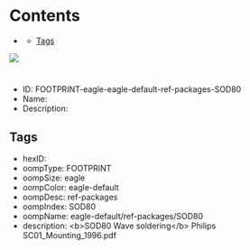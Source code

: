 



Contents
========

* [](#)
	* [Tags](#tags)
  
![][im]
# 

- ID: FOOTPRINT-eagle-eagle-default-ref-packages-SOD80
- Name: 
- Description: 

## Tags

- hexID: 
- oompType: FOOTPRINT
- oompSize: eagle
- oompColor: eagle-default
- oompDesc: ref-packages
- oompIndex: SOD80
- oompName: eagle-default/ref-packages/SOD80
- description: &lt;b&gt;SOD80 Wave soldering&lt;/b&gt; Philips SC01_Mounting_1996.pdf



[im]: image.png
